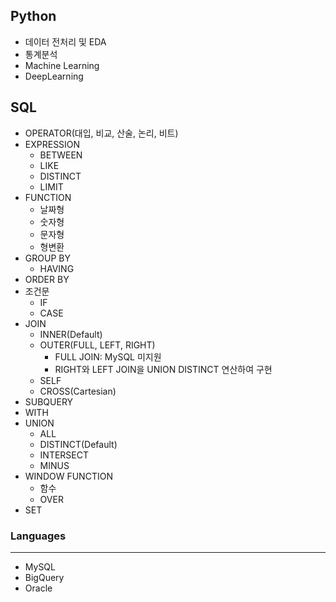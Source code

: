 ## Python
- 데이터 전처리 및 EDA
- 통계분석
- Machine Learning
- DeepLearning

## SQL
- OPERATOR(대입, 비교, 산술, 논리, 비트)
- EXPRESSION
  - BETWEEN
  - LIKE
  - DISTINCT
  - LIMIT
- FUNCTION
  - 날짜형
  - 숫자형
  - 문자형
  - 형변환
- GROUP BY
  - HAVING
- ORDER BY
- 조건문
  - IF
  - CASE
- JOIN
  - INNER(Default)
  - OUTER(FULL, LEFT, RIGHT)
    - FULL JOIN: MySQL 미지원
    - RIGHT와 LEFT JOIN을 UNION DISTINCT 연산하여 구현
  - SELF
  - CROSS(Cartesian)
- SUBQUERY
- WITH
- UNION
  - ALL
  - DISTINCT(Default)
  - INTERSECT
  - MINUS
- WINDOW FUNCTION
  - 함수
  - OVER
- SET

### Languages
---
- MySQL
- BigQuery
- Oracle